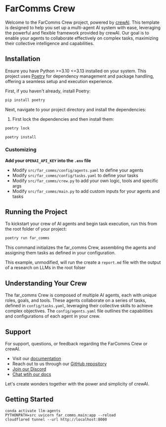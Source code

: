 # FarComms Crew

Welcome to the FarComms Crew project, powered by [crewAI](https://crewai.com). This template is designed to help you set up a multi-agent AI system with ease, leveraging the powerful and flexible framework provided by crewAI. Our goal is to enable your agents to collaborate effectively on complex tasks, maximizing their collective intelligence and capabilities.

## Installation

Ensure you have Python >=3.10 <=3.13 installed on your system. This project uses [Poetry](https://python-poetry.org/) for dependency management and package handling, offering a seamless setup and execution experience.

First, if you haven't already, install Poetry:

```bash
pip install poetry
```

Next, navigate to your project directory and install the dependencies:

1. First lock the dependencies and then install them:
```bash
poetry lock
```
```bash
poetry install
```
### Customizing

**Add your `OPENAI_API_KEY` into the `.env` file**

- Modify `src/far_comms/config/agents.yaml` to define your agents
- Modify `src/far_comms/config/tasks.yaml` to define your tasks
- Modify `src/far_comms/crew.py` to add your own logic, tools and specific args
- Modify `src/far_comms/main.py` to add custom inputs for your agents and tasks

## Running the Project

To kickstart your crew of AI agents and begin task execution, run this from the root folder of your project:

```bash
poetry run far_comms
```

This command initializes the far_comms Crew, assembling the agents and assigning them tasks as defined in your configuration.

This example, unmodified, will run the create a `report.md` file with the output of a research on LLMs in the root folser

## Understanding Your Crew

The far_comms Crew is composed of multiple AI agents, each with unique roles, goals, and tools. These agents collaborate on a series of tasks, defined in `config/tasks.yaml`, leveraging their collective skills to achieve complex objectives. The `config/agents.yaml` file outlines the capabilities and configurations of each agent in your crew.

## Support

For support, questions, or feedback regarding the FarComms Crew or crewAI.
- Visit our [documentation](https://docs.crewai.com)
- Reach out to us through our [GitHub repository](https://github.com/joaomdmoura/crewai)
- [Join our Discord](https://discord.com/invite/X4JWnZnxPb)
- [Chat wtih our docs](https://chatg.pt/DWjSBZn)

Let's create wonders together with the power and simplicity of crewAI.

## Getting Started
```
conda activate llm-agents
PYTHONPATH=src uvicorn far_comms.main:app --reload
cloudflared tunnel --url http://localhost:8000
```

